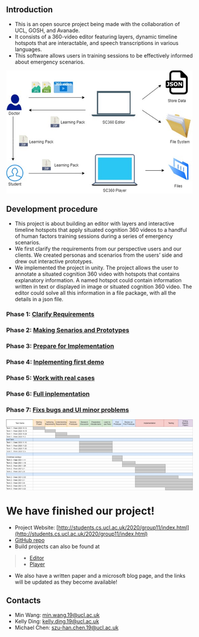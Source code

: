 ## Introduction
- This is an open source project being made with the collaboration of UCL, GOSH, and Avanade. 
- It consists of a 360-video editor featuring layers, dynamic timeline hotspots that are interactable, and speech transcriptions in various languages. 
- This software allows users in training sessions to be effectively informed about emergency scenarios.

<a href="/images/sys-diagram.jpg"><img src="/images/sys-diagram.jpg" style="max-width: 100%; display: block; margin: 10px auto;"></a> 

## Development procedure
- This project is about building an editor with layers and interactive timeline hotspots that apply situated cognition 360 videos to a handful of human factors training sessions during a series of emergency scenarios.  
- We first clarify the requirements from our perspective users and our clients. We created personas and scenarios from the users’ side and drew out interactive prototypes.  
- We implemented the project in unity. The project allows the user to annotate a situated cognition 360 video with hotspots that contains explanatory information. A named hotspot could contain information written in text or displayed in image or situated cognition 360 video. The editor could solve all this information in a file package, with all the details in a json file.
### Phase 1: [Clarify Requirements](./phase1/phase1.html)
### Phase 2: [Making Senarios and Prototypes](./phase2/phase2.html)
### Phase 3: [Prepare for Implementation](./phase3/phase3.html)
### Phase 4: [Inplementing first demo](./phase4/phase4.html)
### Phase 5: [Work with real cases](./phase5/phase5.html)
### Phase 6: [Full inplementation](./phase6/phase6.html)
### Phase 7: [Fixs bugs and UI minor problems](./phase7/phase7.html)

<a href="/images/gnatt-chart.jpg"><img src="/images/gnatt-chart.jpg" style="max-width: 100%; display: block; margin: 10px auto;"></a> 


# We have finished our project! 
- Project Website: [http://students.cs.ucl.ac.uk/2020/group11/index.html](http://students.cs.ucl.ac.uk/2020/group11/index.html)
- [GitHub repo](https://github.com/Apperta-IXN-for-the-NHS/SC360Editor2021)
- Build projects can also be found at 
> - [Editor](https://github.com/UCL-COMP0016-2020-Team-11/editor-software/releases/latest)
> - [Player](https://github.com/UCL-COMP0016-2020-Team-11/player-software/releases/latest)
- We also have a written paper and a microsoft blog page, and the links will be updated as they become available!

## Contacts
- Min Wang: min.wang.19@ucl.ac.uk  
- Kelly Ding: kelly.ding.19@ucl.ac.uk  
- Michael Chen: szu-han.chen.19@ucl.ac.uk  
 
